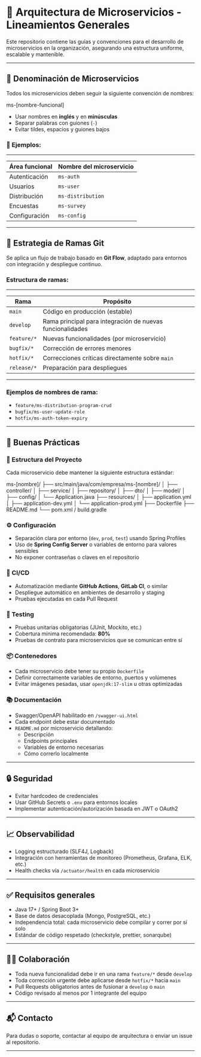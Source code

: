 # 🧩 Arquitectura de Microservicios - Lineamientos Generales

Este repositorio contiene las guías y convenciones para el desarrollo de microservicios en la organización, asegurando una estructura uniforme, escalable y mantenible.

---

## 📛 Denominación de Microservicios

Todos los microservicios deben seguir la siguiente convención de nombres:

ms-[nombre-funcional]

- Usar nombres en **inglés** y en **minúsculas**
- Separar palabras con guiones (`-`)
- Evitar tildes, espacios y guiones bajos

### 📌 Ejemplos:
---
| Área funcional     | Nombre del microservicio   |
|--------------------|----------------------------|
| Autenticación      | `ms-auth`                  |
| Usuarios           | `ms-user`                  |
| Distribución       | `ms-distribution`          |
| Encuestas          | `ms-survey`                |
| Configuración      | `ms-config`                |
---

## 🌿 Estrategia de Ramas Git

Se aplica un flujo de trabajo basado en **Git Flow**, adaptado para entornos con integración y despliegue continuo.

### Estructura de ramas:

---
| Rama        | Propósito                                                      |
|-------------|----------------------------------------------------------------|
| `main`      | Código en producción (estable)                                 |
| `develop`   | Rama principal para integración de nuevas funcionalidades      |
| `feature/*` | Nuevas funcionalidades (por microservicio)                     |
| `bugfix/*`  | Corrección de errores menores                                  |
| `hotfix/*`  | Correcciones críticas directamente sobre `main`                |
| `release/*` | Preparación para despliegues                                   |
---

### Ejemplos de nombres de rama:

- `feature/ms-distribution-program-crud`
- `bugfix/ms-user-update-role`
- `hotfix/ms-auth-token-expiry`

---

## 🧠 Buenas Prácticas

### 📁 Estructura del Proyecto

Cada microservicio debe mantener la siguiente estructura estándar:

ms-[nombre]/
├── src/main/java/com/empresa/ms-[nombre]/
│ ├── controller/
│ ├── service/
│ ├── repository/
│ ├── dto/
│ ├── model/
│ ├── config/
│ └── Application.java
├── resources/
│ ├── application.yml
│ ├── application-dev.yml
│ └── application-prod.yml
├── Dockerfile
├── README.md
└── pom.xml / build.gradle


### ⚙️ Configuración

- Separación clara por entorno (`dev`, `prod`, `test`) usando Spring Profiles
- Uso de **Spring Config Server** o variables de entorno para valores sensibles
- No exponer contraseñas o claves en el repositorio

### 🚀 CI/CD

- Automatización mediante **GitHub Actions**, **GitLab CI**, o similar
- Despliegue automático en ambientes de desarrollo y staging
- Pruebas ejecutadas en cada Pull Request

### 🧪 Testing

- Pruebas unitarias obligatorias (JUnit, Mockito, etc.)
- Cobertura mínima recomendada: **80%**
- Pruebas de contrato para microservicios que se comunican entre sí

### 📦 Contenedores

- Cada microservicio debe tener su propio `Dockerfile`
- Definir correctamente variables de entorno, puertos y volúmenes
- Evitar imágenes pesadas, usar `openjdk:17-slim` u otras optimizadas

### 📚 Documentación

- Swagger/OpenAPI habilitado en `/swagger-ui.html`
- Cada endpoint debe estar documentado
- `README.md` por microservicio detallando:
  - Descripción
  - Endpoints principales
  - Variables de entorno necesarias
  - Cómo correrlo localmente

---

## 🔒 Seguridad

- Evitar hardcodeo de credenciales
- Usar GitHub Secrets o `.env` para entornos locales
- Implementar autenticación/autorización basada en JWT o OAuth2

---

## 📈 Observabilidad

- Logging estructurado (SLF4J, Logback)
- Integración con herramientas de monitoreo (Prometheus, Grafana, ELK, etc.)
- Health checks vía `/actuator/health` en cada microservicio

---

## ✅ Requisitos generales

- Java 17+ / Spring Boot 3+
- Base de datos desacoplada (Mongo, PostgreSQL, etc.)
- Independencia total: cada microservicio debe compilar y correr por sí solo
- Estándar de código respetado (checkstyle, prettier, sonarqube)

---

## 👨‍💻 Colaboración

- Toda nueva funcionalidad debe ir en una rama `feature/*` desde `develop`
- Toda corrección urgente debe aplicarse desde `hotfix/*` hacia `main`
- Pull Requests obligatorios antes de fusionar a `develop` o `main`
- Código revisado al menos por 1 integrante del equipo

---

## 📬 Contacto

Para dudas o soporte, contactar al equipo de arquitectura o enviar un issue al repositorio.

---
